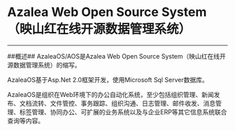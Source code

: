 # Azalea Web Open Source System（映山红在线开源数据管理系统）
--------------------------
##概述##
AzaleaOS/AOS是Azalea Web Open Source System（映山红在线开源数据管理系统）的缩写。

AzaleaOS基于Asp.Net 2.0框架开发，使用Microsoft Sql Server数据库。

AzaleaOS是组织在Web环境下的办公自动化系统，至少包括组织管理、新闻发布、文档流转、文件管控、事务跟踪、组织沟通、日志管理、邮件收发、消息管理、标签管理、协同办公、可扩展的业务系统以及与企业ERP等其它信息系统联合查询等内容。
